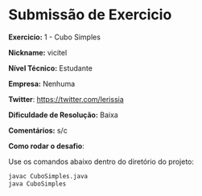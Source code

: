 # Submissão de Exercicio

**Exercicio:** 1 - Cubo Simples

**Nickname:** vicitel

**Nível Técnico:** Estudante

**Empresa:** Nenhuma

**Twitter**: https://twitter.com/lerissia 

**Dificuldade de Resolução:** Baixa

**Comentários:** s/c

**Como rodar o desafio**: 

Use os comandos abaixo dentro do diretório do projeto: 
```bash
javac CuboSimples.java
java CuboSimples
```
